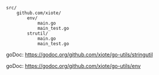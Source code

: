 ```
src/
    github.com/xiote/
        env/
            main.go
            main_test.go
        strutil/
            main.go
            main_test.go
```
goDoc: https://godoc.org/github.com/xiote/go-utils/stringutil

goDoc: https://godoc.org/github.com/xiote/go-utils/env
